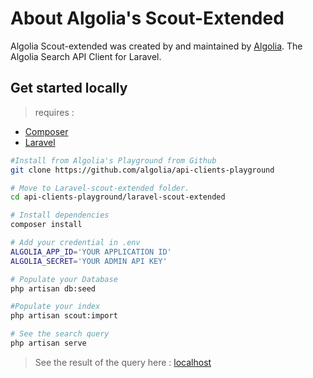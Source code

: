 # About Algolia's Scout-Extended

Algolia Scout-extended was created by and maintained by [Algolia](https://github.com/algolia). The Algolia Search API Client for Laravel. 

## Get started locally

>requires :
* [Composer](https://getcomposer.org/)
* [Laravel](https://laravel.com/)
```bash
#Install from Algolia's Playground from Github
git clone https://github.com/algolia/api-clients-playground

# Move to Laravel-scout-extended folder.
cd api-clients-playground/laravel-scout-extended 

# Install dependencies
composer install

# Add your credential in .env
ALGOLIA_APP_ID='YOUR APPLICATION ID'
ALGOLIA_SECRET='YOUR ADMIN API KEY'

# Populate your Database
php artisan db:seed

#Populate your index
php artisan scout:import

# See the search query 
php artisan serve 

```
> See the result of the query here : [localhost](http://localhost:8000/)


 

